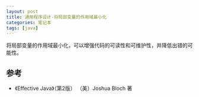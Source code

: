 ```yaml
---
layout: post
title: 通用程序设计-将局部变量的作用域最小化
categories: 笔记本
tags: [java]
---
```


将局部变量的作用域最小化，可以增强代码的可读性和可维护性，并降低出错的可能性。


## 参考

* 《Effective Java》（第2版） （美）Joshua Bloch 著
